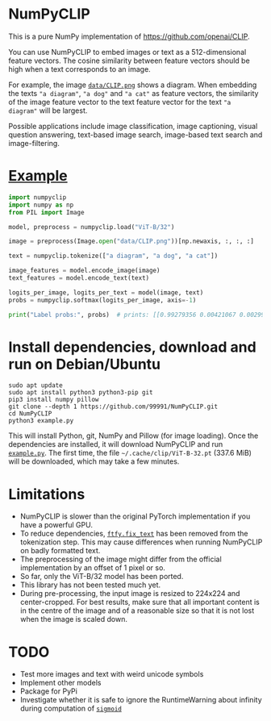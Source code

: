 # NumPyCLIP

This is a pure NumPy implementation of https://github.com/openai/CLIP.

You can use NumPyCLIP to embed images or text as a 512-dimensional feature vectors. The cosine similarity between feature vectors should be high when a text corresponds to an image.

For example, the image [`data/CLIP.png`](https://github.com/99991/NumPyCLIP/blob/main/data/CLIP.png) shows a diagram. When embedding the texts `"a diagram"`, `"a dog"` and `"a cat"` as feature vectors, the similarity of the image feature vector to the text feature vector for the text `"a diagram"` will be largest.

Possible applications include image classification, image captioning, visual question answering, text-based image search, image-based text search and image-filtering.

# [Example](https://github.com/99991/NumPyCLIP/blob/main/example.py)

```python
import numpyclip
import numpy as np
from PIL import Image

model, preprocess = numpyclip.load("ViT-B/32")

image = preprocess(Image.open("data/CLIP.png"))[np.newaxis, :, :, :]

text = numpyclip.tokenize(["a diagram", "a dog", "a cat"])

image_features = model.encode_image(image)
text_features = model.encode_text(text)

logits_per_image, logits_per_text = model(image, text)
probs = numpyclip.softmax(logits_per_image, axis=-1)

print("Label probs:", probs)  # prints: [[0.99279356 0.00421067 0.00299573]]
```

# Install dependencies, download and run on Debian/Ubuntu

```
sudo apt update
sudo apt install python3 python3-pip git
pip3 install numpy pillow
git clone --depth 1 https://github.com/99991/NumPyCLIP.git
cd NumPyCLIP
python3 example.py
```

This will install Python, git, NumPy and Pillow (for image loading). Once the dependencies are installed, it will download NumPyCLIP and run [`example.py`](https://github.com/99991/NumPyCLIP/blob/main/example.py). The first time, the file `~/.cache/clip/ViT-B-32.pt` (337.6 MiB) will be downloaded, which may take a few minutes.

# Limitations

* NumPyCLIP is slower than the original PyTorch implementation if you have a powerful GPU.
* To reduce dependencies, [`ftfy.fix_text`](https://github.com/openai/CLIP/blob/a9b1bf5920416aaeaec965c25dd9e8f98c864f16/clip/simple_tokenizer.py#L51) has been removed from the tokenization step. This may cause differences when running NumPyCLIP on badly formatted text.
* The preprocessing of the image might differ from the official implementation by an offset of 1 pixel or so.
* So far, only the ViT-B/32 model has been ported.
* This library has not been tested much yet.
* During pre-processing, the input image is resized to 224x224 and center-cropped. For best results, make sure that all important content is in the centre of the image and of a reasonable size so that it is not lost when the image is scaled down.

# TODO

* Test more images and text with weird unicode symbols
* Implement other models
* Package for PyPi
* Investigate whether it is safe to ignore the RuntimeWarning about infinity during computation of [`sigmoid`](https://github.com/99991/NumPyCLIP/blob/68cbd9254d4696d9ab5b4cd39e7d150547251740/numpyclip.py#L108)
